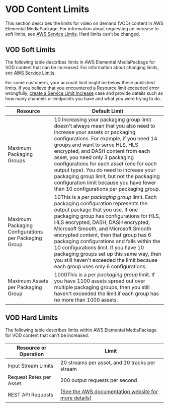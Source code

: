 # VOD Content Limits<a name="limits-vod"></a>

This section describes the limits for video on demand \(VOD\) content in AWS Elemental MediaPackage\. For information about requesting an increase to soft limits, see [AWS Service Limits](https://docs.aws.amazon.com/general/latest/gr/aws_service_limits.html)\. Hard limits can't be changed\.

## VOD Soft Limits<a name="soft-limits-vod"></a>

The following table describes limits in AWS Elemental MediaPackage for VOD content that can be increased\. For information about changing limits, see [AWS Service Limits](https://docs.aws.amazon.com/general/latest/gr/aws_service_limits.html)\. 

For some customers, your account limit might be below these published limits\. If you believe that you encountered a Resource limit exceeded error wrongfully, [create a Service Limit Increase](https://console.aws.amazon.com/support/v1#/case/create) case and provide details such as how many channels or endpoints you have and what you were trying to do\.


| Resource | Default Limit | 
| --- | --- | 
| Maximum Packaging Groups | 10 Increasing your packaging group limit doesn't always mean that you also need to increase your assets or packaging configurations\. For example, if you need 14 groups and want to serve HLS, HLS encrypted, and DASH content from each asset, you need only 3 packaging configurations for each asset \(one for each output type\)\. You do need to increase your packaging group limit, but not the packaging configuration limit because you have fewer than 10 configurations per packaging group\.  | 
| Maximum Packaging Configurations per Packaging Group | 10This is a *per packaging group* limit\. Each packaging configuration represents the output package that you use\. If one packaging group has configurations for HLS, HLS encrypted, DASH, DASH encrypted, Microsoft Smooth, and Microsoft Smooth encrypted content, then that group has 6 packaging configurations and falls within the 10 configurations limit\. If you have 10 packaging groups set up this same way, then you still haven't exceeded the limit because each group uses only 6 configurations\. | 
| Maximum Assets per Packaging Group | 1000This is a *per packaging group* limit\. If you have 1100 assets spread out over multiple packaging groups, then you still haven't exceeded the limit if each group has no more than 1000 assets\. | 

## VOD Hard Limits<a name="hard-limits-vod"></a>

The following table describes limits within AWS Elemental MediaPackage for VOD content that can't be increased\.


| Resource or Operation | Limit | 
| --- | --- | 
| Input Stream Limits | 20 streams per asset, and 10 tracks per stream | 
| Request Rates per Asset |  200 output requests per second  | 
| REST API Requests |  [\[See the AWS documentation website for more details\]](http://docs.aws.amazon.com/mediapackage/latest/ug/limits-vod.html)  | 